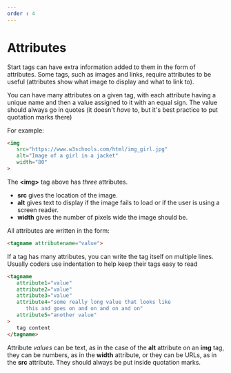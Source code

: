 ```yaml
--- 
order : 4
---
```


# Attributes

Start tags can have extra information added to them in the form of attributes. Some tags, such as images and links, require attributes to be useful (attributes show what image to display and what to link to).

You can have many attributes on a given tag, with each attribute having a unique name and then a value assigned to it with an equal sign. The value
should always go in quotes (it doesn't *have* to, but it's best practice to put quotation marks there)

For example:

```html
<img 
   src="https://www.w3schools.com/html/img_girl.jpg"
   alt="Image of a girl in a jacket"
   width="80"
>
```
The **&lt;img&gt;** tag above has *three* attributes.
* **src** gives the location of the image.
* **alt** gives text to display if the image fails to load or if the user is using a screen reader.
* **width** gives the number of pixels wide the image should be.

All attributes are written in the form:
```html
<tagname attributename="value">
```

If a tag has many attributes, you can write the tag
itself on multiple lines. Usually coders use indentation
to help keep their tags easy to read
```html
<tagname
   attribute1="value"
   attribute2="value"
   attribute3="value"
   attribute4="some really long value that looks like   
      this and goes on and on and on and on"
   attribute5="another value"
>
   tag content
</tagname>
```

Attribute *values* can be text, as in the case of the **alt** attribute on an **img** tag, they can be numbers, as in the **width** attribute, or they can be URLs, as in the **src** attribute. They should always
be put inside quotation marks.

